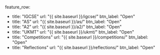 feature_row:
  - title: "IGCSE"
    url: "{{ site.baseurl }}/igcse/"
    btn_label: "Open"
  - title: "AS"
    url: "{{ site.baseurl }}/as/"
    btn_label: "Open"
  - title: "A2"
    url: "{{ site.baseurl }}/a2/"
    btn_label: "Open"
  - title: "UKMT"
    url: "{{ site.baseurl }}/ukmt/"
    btn_label: "Open"
  - title: "Competitions"
    url: "{{ site.baseurl }}/competitions/"
    btn_label: "Open"
  - title: "Reflections"
    url: "{{ site.baseurl }}/reflections/"
    btn_label: "Open"
